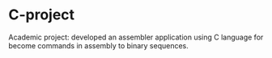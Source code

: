 # C-project
Academic project: developed an assembler application using C language for become commands in assembly to binary sequences.
